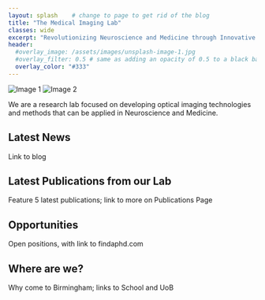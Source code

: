 ```yaml
---
layout: splash    # change to page to get rid of the blog
title: "The Medical Imaging Lab"
classes: wide
excerpt: "Revolutionizing Neuroscience and Medicine through Innovative Optical Imaging"
header:
  #overlay_image: /assets/images/unsplash-image-1.jpg
  #overlay_filter: 0.5 # same as adding an opacity of 0.5 to a black background
  overlay_color: "#333"
---
```


<div class="row">
  <div class="col-md-6">
    <img src="/path/to/image1.jpg" alt="Image 1" class="img-fluid">
    <img src="/path/to/image2.jpg" alt="Image 2" class="img-fluid">
    <!-- Add more images as needed -->
  </div>
  <div class="col-md-6">
    <p>We are a research lab focused on developing optical imaging technologies and methods that can be applied in Neuroscience and Medicine. </p>
    <!-- Add more text or elements as needed -->
  </div>
</div>


## Latest News
Link to blog


## Latest Publications from our Lab
Feature 5 latest publications; link to more on Publications Page


## Opportunities
Open positions, with link to findaphd.com


## Where are we?
Why come to Birmingham; links to School and UoB
